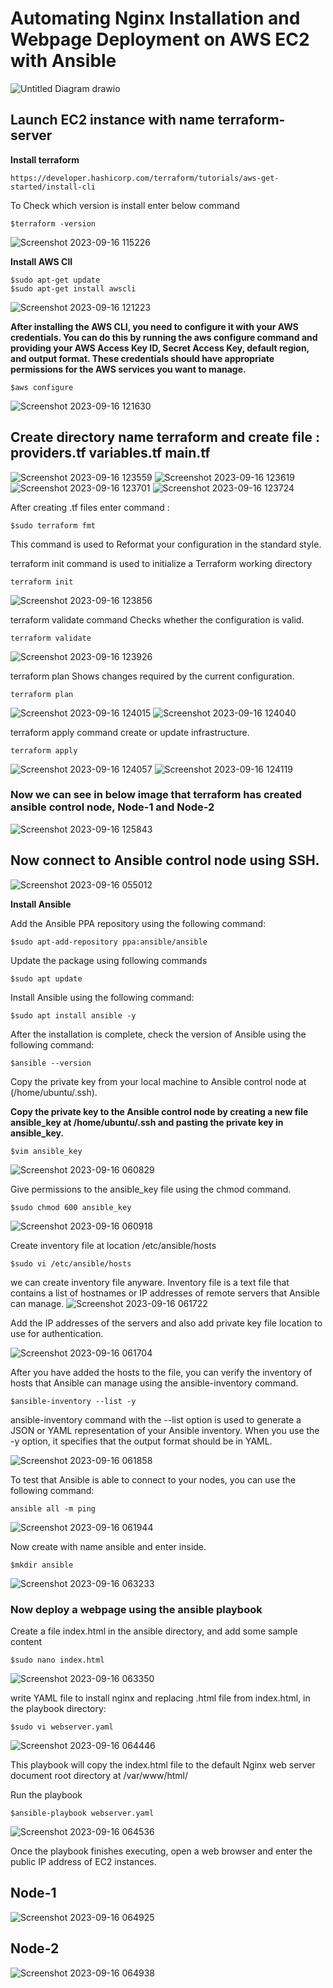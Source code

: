 # Automating Nginx Installation and Webpage Deployment on AWS EC2 with Ansible


![Untitled Diagram drawio](https://github.com/pradip2994/Ansible-Project/assets/124191442/4226246a-88e9-419b-b959-6609d46e1beb)



## Launch EC2 instance with name terraform-server

**Install terraform**
```
https://developer.hashicorp.com/terraform/tutorials/aws-get-started/install-cli
```

To Check which version is install enter below command
```
$terraform -version
```

![Screenshot 2023-09-16 115226](https://github.com/pradip2994/Ansible-Project/assets/124191442/86884aa2-de96-48f7-88d8-90f8e24927f9)


**Install AWS ClI**

```
$sudo apt-get update
$sudo apt-get install awscli 
```

![Screenshot 2023-09-16 121223](https://github.com/pradip2994/Ansible-Project/assets/124191442/9656ec33-864f-4907-b821-f6773f613517)


**After installing the AWS CLI, you need to configure it with your AWS credentials. You can do this by running the aws configure command and providing your AWS Access Key ID, Secret Access Key, default region, and output format. These credentials should have appropriate permissions for the AWS services you want to manage.**

```
$aws configure
```

![Screenshot 2023-09-16 121630](https://github.com/pradip2994/Ansible-Project/assets/124191442/3f090a0b-82d4-4159-9010-e57a00d0475b)

## Create directory name terraform and create file : **providers.tf** **variables.tf** **main.tf**

![Screenshot 2023-09-16 123559](https://github.com/pradip2994/Ansible-Project/assets/124191442/37c5d6d0-a1ad-4b31-ad11-a19ad416a900)
![Screenshot 2023-09-16 123619](https://github.com/pradip2994/Ansible-Project/assets/124191442/6c7cb95a-f9cc-46d9-908d-42b9fb0d67e4)
![Screenshot 2023-09-16 123701](https://github.com/pradip2994/Ansible-Project/assets/124191442/dc177dd8-7eea-4cb4-b9fb-8bcc5ebfda5f)
![Screenshot 2023-09-16 123724](https://github.com/pradip2994/Ansible-Project/assets/124191442/65d73b13-8066-43f0-a7e2-9a44f928bac7)


After creating .tf files enter command :

```
$sudo terraform fmt
```
This command is used to Reformat your configuration in the standard style.

terraform init command is used to initialize a Terraform working directory

```
terraform init
```

![Screenshot 2023-09-16 123856](https://github.com/pradip2994/Ansible-Project/assets/124191442/bffcc996-075c-4e04-9c06-b06655850a2c)

terraform validate command Checks whether the configuration is valid.

```
terraform validate
```

![Screenshot 2023-09-16 123926](https://github.com/pradip2994/Ansible-Project/assets/124191442/05591f7f-7b59-487c-8a8b-f74ccaf832fa)

terraform plan Shows changes required by the current configuration.

```
terraform plan
```
![Screenshot 2023-09-16 124015](https://github.com/pradip2994/Ansible-Project/assets/124191442/5297a5ba-b58f-4a9a-8f38-5bbc37a3823d)
![Screenshot 2023-09-16 124040](https://github.com/pradip2994/Ansible-Project/assets/124191442/7a15be23-9a8f-42ac-a3db-f8a650e14e4f)

terraform apply command create or update infrastructure.

```
terraform apply
```

![Screenshot 2023-09-16 124057](https://github.com/pradip2994/Ansible-Project/assets/124191442/8586391e-c07f-4a46-b690-f608f50ad4a8)
![Screenshot 2023-09-16 124119](https://github.com/pradip2994/Ansible-Project/assets/124191442/e2c13523-ffe4-4250-92b6-80e42ec27b96)

### Now we can see in below image that terraform has created ansible control node, Node-1 and Node-2

![Screenshot 2023-09-16 125843](https://github.com/pradip2994/Ansible-Project/assets/124191442/f7c3e569-b978-45d8-b076-db491d208bb5)

## Now connect to Ansible control node using SSH.
![Screenshot 2023-09-16 055012](https://github.com/pradip2994/Ansible-Project/assets/124191442/9a9aaed2-1d6b-47e2-a84e-d77effae1247)

**Install Ansible**

Add the Ansible PPA repository using the following command:
```
$sudo apt-add-repository ppa:ansible/ansible
```

Update the package using following commands

```
$sudo apt update
```

Install Ansible using the following command:

```
$sudo apt install ansible -y
```

After the installation is complete, check the version of Ansible using the following command:

```
$ansible --version
```

Copy the private key from your local machine to  Ansible control node at (/home/ubuntu/.ssh).

**Copy the private key to the Ansible control node by creating a new file ansible_key at /home/ubuntu/.ssh and pasting the private key in ansible_key.**

```
$vim ansible_key
```

![Screenshot 2023-09-16 060829](https://github.com/pradip2994/Ansible-Project/assets/124191442/78fa1bd4-ccb1-4b0f-8e59-f57b74a64616)

Give permissions to the ansible_key file using the chmod command.

```
$sudo chmod 600 ansible_key
```

![Screenshot 2023-09-16 060918](https://github.com/pradip2994/Ansible-Project/assets/124191442/86349fd3-95a5-4260-a44c-ac45fd3b52dc)

Create inventory file at location /etc/ansible/hosts

```
$sudo vi /etc/ansible/hosts
```
we can create inventory file anyware.
Inventory file is a text file that contains a list of hostnames or IP addresses of remote servers that Ansible can manage.
![Screenshot 2023-09-16 061722](https://github.com/pradip2994/Ansible-Project/assets/124191442/4a2b2103-c146-44e8-b6ea-6493ccbc785f)

Add the IP addresses of the servers and also add private key file location to use for authentication.

![Screenshot 2023-09-16 061704](https://github.com/pradip2994/Ansible-Project/assets/124191442/3851964a-a1a3-4707-9cca-0d8b3e70aba2)

After you have added the hosts to the file, you can verify the inventory of hosts that Ansible can manage using the ansible-inventory command.

```
$ansible-inventory --list -y
```

ansible-inventory command with the --list option is used to generate a JSON or YAML representation of your Ansible inventory. When you use the -y option, it specifies that the output format should be in YAML. 

![Screenshot 2023-09-16 061858](https://github.com/pradip2994/Ansible-Project/assets/124191442/604f63d8-f592-47e4-b702-38cdc9141daf)

To test that Ansible is able to connect to your nodes, you can use the following command:

```
ansible all -m ping
```

![Screenshot 2023-09-16 061944](https://github.com/pradip2994/Ansible-Project/assets/124191442/69dd2318-b441-4d93-b2a1-7fd744f226ae)

Now create with name ansible and enter inside.

```
$mkdir ansible
```

![Screenshot 2023-09-16 063233](https://github.com/pradip2994/Ansible-Project/assets/124191442/e60a6681-977e-4703-9083-027001e6821b)

### Now deploy a webpage using the ansible playbook

Create a file index.html in the ansible directory, and add some sample content

```
$sudo nano index.html
```

![Screenshot 2023-09-16 063350](https://github.com/pradip2994/Ansible-Project/assets/124191442/4484e355-1201-43ec-9a22-e8cc8dcb59ea)

write YAML file to install nginx and replacing .html file from index.html, in the playbook directory:

```
$sudo vi webserver.yaml
```

![Screenshot 2023-09-16 064446](https://github.com/pradip2994/Ansible-Project/assets/124191442/0fd54217-34e6-4cb4-b5cb-2105566b1206)

This playbook will copy the index.html file to the default Nginx web server document root directory at /var/www/html/

Run the playbook

```
$ansible-playbook webserver.yaml
```

![Screenshot 2023-09-16 064536](https://github.com/pradip2994/Ansible-Project/assets/124191442/4f15fc58-7510-4003-a3a8-9e7be2fe6815)

Once the playbook finishes executing, open a web browser and enter the public IP address of EC2 instances.

## Node-1
![Screenshot 2023-09-16 064925](https://github.com/pradip2994/Ansible-Project/assets/124191442/af9891f9-1642-47dc-9d34-3d35991d6d3c)


## Node-2

![Screenshot 2023-09-16 064938](https://github.com/pradip2994/Ansible-Project/assets/124191442/5616d475-6a84-4448-8fc6-860148f579b8)


